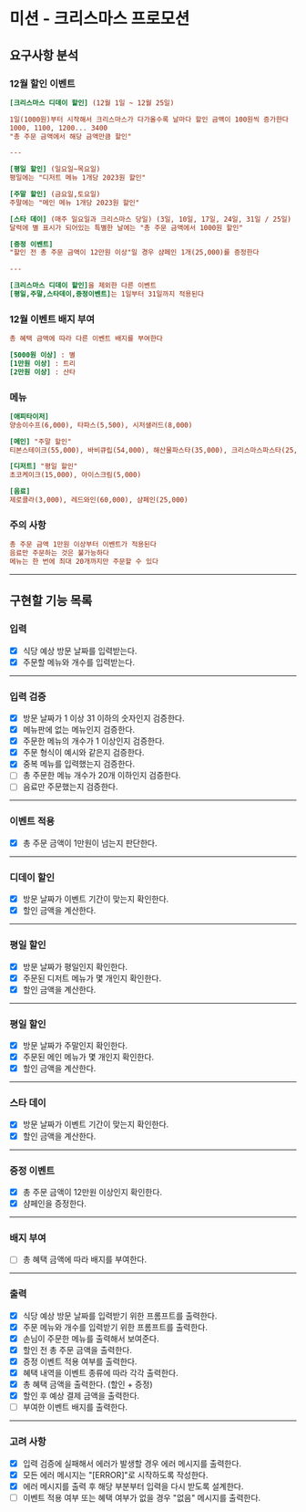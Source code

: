 # 미션 - 크리스마스 프로모션

## 요구사항 분석

### 12월 할인 이벤트

```ini
[크리스마스 디데이 할인] (12월 1일 ~ 12월 25일)

1일(1000원)부터 시작해서 크리스마스가 다가올수록 날마다 할인 금액이 100원씩 증가한다
1000, 1100, 1200... 3400 
"총 주문 금액에서 해당 금액만큼 할인"

---

[평일 할인] (일요일~목요일)
평일에는 "디저트 메뉴 1개당 2023원 할인"

[주말 할인] (금요일,토요일)
주말에는 "메인 메뉴 1개당 2023원 할인"

[스타 데이] (매주 일요일과 크리스마스 당일) (3일, 10일, 17일, 24일, 31일 / 25일) 
달력에 별 표시가 되어있는 특별한 날에는 "총 주문 금액에서 1000원 할인"

[증정 이벤트]
"할인 전 총 주문 금액이 12만원 이상"일 경우 샴페인 1개(25,000)를 증정한다

---

[크리스마스 디데이 할인]을 제외한 다른 이벤트
[평일,주말,스타데이,증정이벤트]는 1일부터 31일까지 적용된다
```

### 12월 이벤트 배지 부여

```ini
총 혜택 금액에 따라 다른 이벤트 배지를 부여한다

[5000원 이상] : 별
[1만원 이상] : 트리
[2만원 이상] : 산타
```

### 메뉴

```ini
[애피타이저]
양송이수프(6,000), 타파스(5,500), 시저샐러드(8,000)

[메인] "주말 할인"
티본스테이크(55,000), 바비큐립(54,000), 해산물파스타(35,000), 크리스마스파스타(25,000)

[디저트] "평일 할인"
초코케이크(15,000), 아이스크림(5,000)

[음료]
제로콜라(3,000), 레드와인(60,000), 샴페인(25,000)
```

### 주의 사항

```ini
총 주문 금액 1만원 이상부터 이벤트가 적용된다
음료만 주문하는 것은 불가능하다
메뉴는 한 번에 최대 20개까지만 주문할 수 있다
```

---

## 구현할 기능 목록

### 입력

- [X] 식당 예상 방문 날짜를 입력받는다.
- [X] 주문할 메뉴와 개수를 입력받는다.

---

### 입력 검증

- [X] 방문 날짜가 1 이상 31 이하의 숫자인지 검증한다.
- [X] 메뉴판에 없는 메뉴인지 검증한다.
- [X] 주문한 메뉴의 개수가 1 이상인지 검증한다.
- [X] 주문 형식이 예시와 같은지 검증한다.
- [X] 중복 메뉴를 입력했는지 검증한다.
- [ ] 총 주문한 메뉴 개수가 20개 이하인지 검증한다.
- [ ] 음료만 주문했는지 검증한다.

---

### 이벤트 적용

- [X] 총 주문 금액이 1만원이 넘는지 판단한다.

---

### 디데이 할인

- [X] 방문 날짜가 이벤트 기간이 맞는지 확인한다.
- [X] 할인 금액을 계산한다.

--- 

### 평일 할인

- [X] 방문 날짜가 평일인지 확인한다.
- [X] 주문된 디저트 메뉴가 몇 개인지 확인한다.
- [X] 할인 금액을 계산한다.

---

### 평일 할인

- [X] 방문 날짜가 주말인지 확인한다.
- [X] 주문된 메인 메뉴가 몇 개인지 확인한다.
- [X] 할인 금액을 계산한다.

---

### 스타 데이

- [X] 방문 날짜가 이벤트 기간이 맞는지 확인한다.
- [X] 할인 금액을 계산한다.

---

### 증정 이벤트

- [X] 총 주문 금액이 12만원 이상인지 확인한다.
- [X] 샴페인을 증정한다.

---

### 배지 부여

- [ ] 총 혜택 금액에 따라 배지를 부여한다.

---

### 출력

- [X] 식당 예상 방문 날짜를 입력받기 위한 프롬프트를 출력한다.
- [X] 주문 메뉴와 개수를 입력받기 위한 프롬프트를 출력한다.
- [X] 손님이 주문한 메뉴를 출력해서 보여준다.
- [X] 할인 전 총 주문 금액을 출력한다.
- [X] 증정 이벤트 적용 여부를 출력한다.
- [X] 혜택 내역을 이벤트 종류에 따라 각각 출력한다.
- [X] 총 혜택 금액을 출력한다. (할인 + 증정)
- [X] 할인 후 예상 결제 금액을 출력한다.
- [ ] 부여한 이벤트 배지를 출력한다.

---

### 고려 사항

- [X] 입력 검증에 실패해서 에러가 발생할 경우 에러 메시지를 출력한다.
- [X] 모든 에러 메시지는 "[ERROR]"로 시작하도록 작성한다.
- [X] 에러 메시지를 출력 후 해당 부분부터 입력을 다시 받도록 설계한다.
- [ ] 이벤트 적용 여부 또는 혜택 여부가 없을 경우 "없음" 메시지를 출력한다.